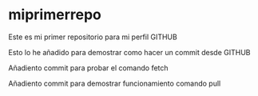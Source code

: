 # miprimerrepo
Este es mi primer repositorio para mi perfil GITHUB

Esto lo he añadido para demostrar como hacer un commit desde GITHUB

Añadiento commit para probar el comando fetch

Añadiento commit para demostrar funcionamiento comando pull

